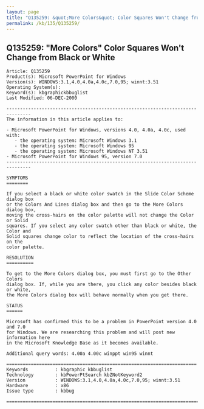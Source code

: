 ```yaml
---
layout: page
title: "Q135259: &quot;More Colors&quot; Color Squares Won't Change from Black or White"
permalink: /kb/135/Q135259/
---
```


## Q135259: &quot;More Colors&quot; Color Squares Won't Change from Black or White

	Article: Q135259
	Product(s): Microsoft PowerPoint for Windows
	Version(s): WINDOWS:3.1,4.0,4.0a,4.0c,7.0,95; winnt:3.51
	Operating System(s): 
	Keyword(s): kbgraphickbbuglist
	Last Modified: 06-DEC-2000
	
	-------------------------------------------------------------------------------
	The information in this article applies to:
	
	- Microsoft PowerPoint for Windows, versions 4.0, 4.0a, 4.0c, used with:
	   - the operating system: Microsoft Windows 3.1 
	   - the operating system: Microsoft Windows 95 
	   - the operating system: Microsoft Windows NT 3.51 
	- Microsoft PowerPoint for Windows 95, version 7.0 
	-------------------------------------------------------------------------------
	
	SYMPTOMS
	========
	
	If you select a black or white color swatch in the Slide Color Scheme dialog box
	or the Colors And Lines dialog box and then go to the More Colors dialog box,
	moving the cross-hairs on the color palette will not change the Color or Solid
	squares. If you select any color swatch other than black or white, the Color and
	Solid squares change color to reflect the location of the cross-hairs on the
	color palette.
	
	RESOLUTION
	==========
	
	To get to the More Colors dialog box, you must first go to the Other Colors
	dialog box. If, while you are there, you click any color besides black or white,
	the More Colors dialog box will behave normally when you get there.
	
	STATUS
	======
	
	Microsoft has confirmed this to be a problem in PowerPoint version 4.0 and 7.0
	for Windows. We are researching this problem and will post new information here
	in the Microsoft Knowledge Base as it becomes available.
	
	Additional query words: 4.00a 4.00c winppt win95 winnt
	
	======================================================================
	Keywords          : kbgraphic kbbuglist
	Technology        : kbPowerPtSearch kbZNotKeyword2
	Version           : WINDOWS:3.1,4.0,4.0a,4.0c,7.0,95; winnt:3.51
	Hardware          : x86
	Issue type        : kbbug
	
	=============================================================================
	
